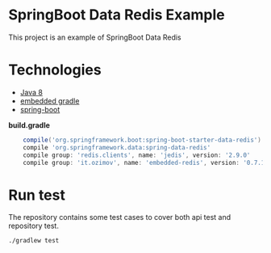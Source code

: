 # SpringBoot Data Redis Example

This project is an example of SpringBoot Data Redis


# Technologies

* [Java 8](http://java.oracle.com)
* [embedded gradle](https://gradle.org/)
* [spring-boot](http://projects.spring.io/spring-boot/)


**build.gradle**

```groovy
    compile('org.springframework.boot:spring-boot-starter-data-redis')
    compile 'org.springframework.data:spring-data-redis'
    compile group: 'redis.clients', name: 'jedis', version: '2.9.0'
    compile group: 'it.ozimov', name: 'embedded-redis', version: '0.7.1'
```


# Run test

The repository contains some test cases to cover both api test and repository test.

    ./gradlew test
